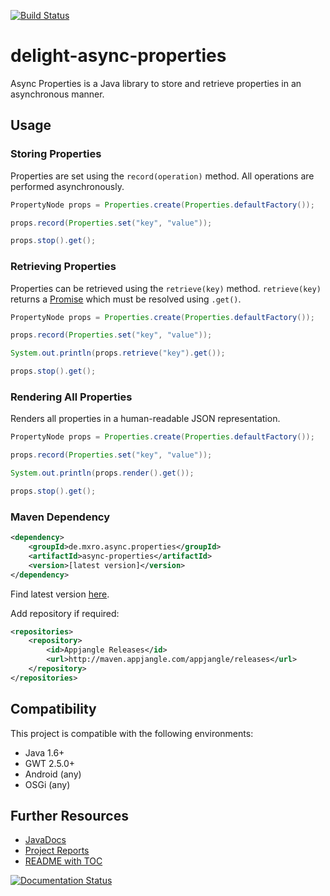 [![Build Status](https://travis-ci.org/javadelight/delight-async-properties.svg)](https://travis-ci.org/javadelight/delight-async-properties)

# delight-async-properties

Async Properties is a Java library to store and retrieve properties in an asynchronous manner.

## Usage

### Storing Properties

Properties are set using the `record(operation)` method. All operations are performed asynchronously. 

```java
PropertyNode props = Properties.create(Properties.defaultFactory());

props.record(Properties.set("key", "value"));

props.stop().get();

```

### Retrieving Properties

Properties can be retrieved using the `retrieve(key)` method. `retrieve(key)` returns a [Promise](http://modules.appjangle.com/java-promise/latest/apidocs/de/mxro/promise/Promise.html)
 which must be resolved using `.get()`.

```java
PropertyNode props = Properties.create(Properties.defaultFactory());

props.record(Properties.set("key", "value"));

System.out.println(props.retrieve("key").get());

props.stop().get();

```

### Rendering All Properties

Renders all properties in a human-readable JSON representation.

```java
PropertyNode props = Properties.create(Properties.defaultFactory());

props.record(Properties.set("key", "value"));

System.out.println(props.render().get());

props.stop().get();

```

### Maven Dependency

```xml
<dependency>
    <groupId>de.mxro.async.properties</groupId>
	<artifactId>async-properties</artifactId>
	<version>[latest version]</version>
</dependency>
```

Find latest version [here](http://modules.appjangle.com/async-properties/latest/project-summary.html).

Add repository if required:

```xml
<repositories>
	<repository>
		<id>Appjangle Releases</id>
		<url>http://maven.appjangle.com/appjangle/releases</url>
	</repository>
</repositories>
```

## Compatibility

This project is compatible with the following environments:

- Java 1.6+
- GWT 2.5.0+
- Android (any)
- OSGi (any)


## Further Resources

- [JavaDocs](http://modules.appjangle.com/async-properties/latest/apidocs/)
- [Project Reports](http://modules.appjangle.com/async-properties/latest/project-reports.html)
- [README with TOC](http://documentup.com/mxro/async-properties)

[![Documentation Status](https://readthedocs.org/projects/async-properties/badge/?version=latest)](https://readthedocs.org/projects/async-properties/?badge=latest)
  